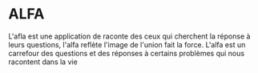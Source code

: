 # ALFA
L'afla est une application de raconte des ceux qui cherchent la réponse à leurs questions, l'alfa reflète l'image de l'union fait la force. L'alfa est un carrefour des questions et des réponses à certains problèmes qui nous racontent dans la vie  

